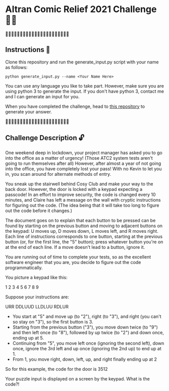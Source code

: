 # Altran Comic Relief 2021 Challenge 🔴👃

🔴🔴🔴🔴🔴🔴🔴🔴🔴🔴🔴👃👃👃👃👃👃👃👃👃👃👃

## Instructions 🐍

Clone this repository and run the generate_input.py script with your name as follows:

```
python generate_input.py --name <Your Name Here>
```

You can use any language you like to take part. However, make sure you are using python 3 to generate the input. If you don't have python 3, contact me and I can generate an input for you.

When you have completed the challenge, head to [this repository](https://github.com/rej696/altran-rednoseday-2021-answers) to generate your answer.

👃👃👃👃👃👃👃👃👃👃👃🔴🔴🔴🔴🔴🔴🔴🔴🔴🔴🔴

## Challenge Description 🔓

One weekend deep in lockdown, your project manager has asked you to go into the office as a matter of urgency! (Those ATC2 system tests aren't going to run themselves after all) However, after almost a year of not going into the office, you have completely lost your pass! With no Kevin to let you in, you scan around for alternate methods of entry.

You sneak up the stairwell behind Cosy Club and make your way to the back door. However, the door is locked with a keypad expecting a passcode! In an effort to improve security, the code is changed every 10 minutes, and Claire has left a message on the wall with cryptic instructions for figuring out the code. (The idea being that it will take too long to figure out the code before it changes.)

The document goes on to explain that each button to be pressed can be found by starting on the previous button and moving to adjacent buttons on the keypad: U moves up, D moves down, L moves left, and R moves right. Each line of instructions corresponds to one button, starting at the previous button (or, for the first line, the "5" button); press whatever button you're on at the end of each line. If a move doesn't lead to a button, ignore it.

You are running out of time to complete your tests, so as the excellent software engineer that you are, you decide to figure out the code programmatically.

You picture a keypad like this:

1 2 3
4 5 6
7 8 9

Suppose your instructions are:

URR
DDLUUD
LLDLUU
RDLUR

- You start at "5" and move up (to "2"), right (to "3"), and right (you can't so stay on "3"), so the first button is 3.
- Starting from the previous button ("3"), you move down twice (to "9") and then left once (to "8"), followed by up twice (to "2") and down once, ending up at 5.
- Continuing from "5", you move left once (ignoring the second left), down once, ignore the 3rd left and up once (ignoring the 2nd up) to end up at 1.
- From 1, you move right, down, left, up, and right finally ending up at 2

So for this example, the code for the door is 3512

Your puzzle input is displayed on a screen by the keypad. What is the code?!

